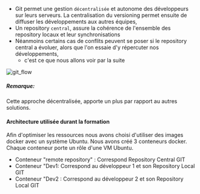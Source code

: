 - Git permet une gestion `décentralisée` et autonome des développeurs sur leurs serveurs. La centralisation du versioning permet ensuite de diffuser les développements aux autres équipes,
- Un repository `central`, assure la cohérence de l'ensemble des repository locaux et leur synchronisations  
- Néanmoins certains cas de conflits peuvent se poser si le repository central a évoluer, alors que l'on essaie d'y répercuter nos développements, 
  * c'est ce que nous allons voir par la suite

![git_flow](/devopsteam/scenarios/git_formation_part10/assets/n_git-flow.png)

##### *Remarque:*
Cette approche décentralisée, apporte un plus par rapport au autres solutions.


#### Architecture utilisée durant la formation
Afin d'optimiser les ressources nous avons choisi d'utiliser des images docker avec un système Ubuntu. 
Nous avons créé 3 conteneurs docker. Chaque conteneur porte un rôle d'une VM Ubuntu.

- Conteneur "remote repository" : Correspond Repository Central GIT
- Conteneur "Dev1: Correspond au développeur 1 et son Repository Local GIT
- Conteneur "Dev2 : Correspond au développeur 2 et son Repository Local GIT



